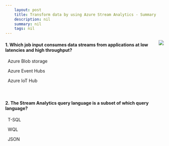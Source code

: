```yaml
---
    layout: post
    title: Transform data by using Azure Stream Analytics - Summary
    description: nil
    summary: nil
    tags: nil
---
```



 <a target="_blank" href="https://docs.microsoft.com/en-us/learn/modules/transform-data-with-azure-stream-analytics/10-summary/"><i class="fas fa-external-link-alt"></i> </a>
 <img align="right" src="https://docs.microsoft.com/en-us/learn/achievements/data-ai/transform-data-with-azure-stream-analytics-badge.svg">
####  1. Which job input consumes data streams from applications at low latencies and high throughput?


<i class='far fa-square'></i> &nbsp;&nbsp;Azure Blob storage

<i class='fas fa-check-square' style='color: Dodgerblue;'></i> &nbsp;&nbsp;Azure Event Hubs

<i class='far fa-square'></i> &nbsp;&nbsp;Azure IoT Hub
<br />
<br />
<br />

####  2. The Stream Analytics query language is a subset of which query language?


<i class='fas fa-check-square' style='color: Dodgerblue;'></i> &nbsp;&nbsp;T-SQL

<i class='far fa-square'></i> &nbsp;&nbsp;WQL

<i class='far fa-square'></i> &nbsp;&nbsp;JSON
<br />
<br />
<br />
